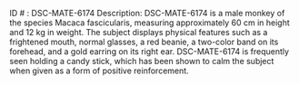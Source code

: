 ID # : DSC-MATE-6174
Description: DSC-MATE-6174 is a male monkey of the species Macaca fascicularis, measuring approximately 60 cm in height and 12 kg in weight. The subject displays physical features such as a frightened mouth, normal glasses, a red beanie, a two-color band on its forehead, and a gold earring on its right ear. DSC-MATE-6174 is frequently seen holding a candy stick, which has been shown to calm the subject when given as a form of positive reinforcement. 